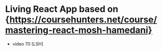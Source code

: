 # Living React App based on {https://coursehunters.net/course/mastering-react-mosh-hamedani}

- video 70 [LSH]
